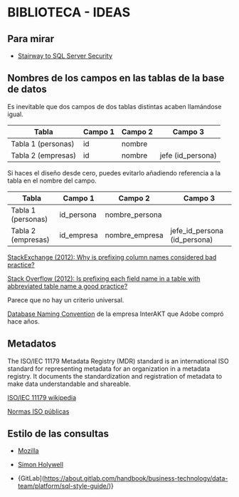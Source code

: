 # BIBLIOTECA - IDEAS

## Para mirar

* [Stairway to SQL Server Security](https://www.sqlservercentral.com/stairways/stairway-to-sql-server-security)

## Nombres de los campos en las tablas de la base de datos

Es inevitable que dos campos de dos tablas distintas acaben llamándose igual.

| Tabla              | Campo 1 | Campo 2  |     Campo 3       |
|--------------------|---------|----------|-------------------|
| Tabla 1 (personas) | id      | nombre   |                   |
| Tabla 2 (empresas) | id      | nombre   | jefe (id_persona) |

Si haces el diseño desde cero, puedes evitarlo añadiendo referencia a la tabla en el nombre del campo.

| Tabla              | Campo 1    | Campo 2        | Campo 3                      |
|--------------------|------------|----------------|------------------------------|
| Tabla 1 (personas) | id_persona | nombre_persona |                              |
| Tabla 2 (empresas) | id_empresa | nombre_empresa | jefe_id_persona (id_persona) |

[StackExchange (2012): Why is prefixing column names considered bad practice?](https://softwareengineering.stackexchange.com/questions/85764/why-is-prefixing-column-names-considered-bad-practice)

[Stack Overflow (2012): Is prefixing each field name in a table with abbreviated table name a good practice?](https://stackoverflow.com/questions/465136/is-prefixing-each-field-name-in-a-table-with-abbreviated-table-name-a-good-practi)

Parece que no hay un criterio universal.

[Database Naming Convention](https://web.archive.org/web/20110714090713/http://www.interaktonline.com/Support/Articles/Details/Design+Your+Database-Database+Naming+Convention.html?id_art=24&id_asc=221) de la empresa InterAKT que Adobe compró hace años.

## Metadatos

The ISO/IEC 11179 Metadata Registry (MDR) standard is an international ISO standard for representing metadata for an organization in a metadata registry. It documents the standardization and registration of metadata to make data understandable and shareable.

[ISO/IEC 11179 wikipedia](https://en.wikipedia.org/wiki/ISO/IEC_11179)

[Normas ISO públicas](https://standards.iso.org/ittf/PubliclyAvailableStandards/)

## Estilo de las consultas

* [Mozilla](https://docs.telemetry.mozilla.org/concepts/sql_style.html)

* [Simon Holywell](https://www.sqlstyle.guide/)

* {GitLab](https://about.gitlab.com/handbook/business-technology/data-team/platform/sql-style-guide/)}



